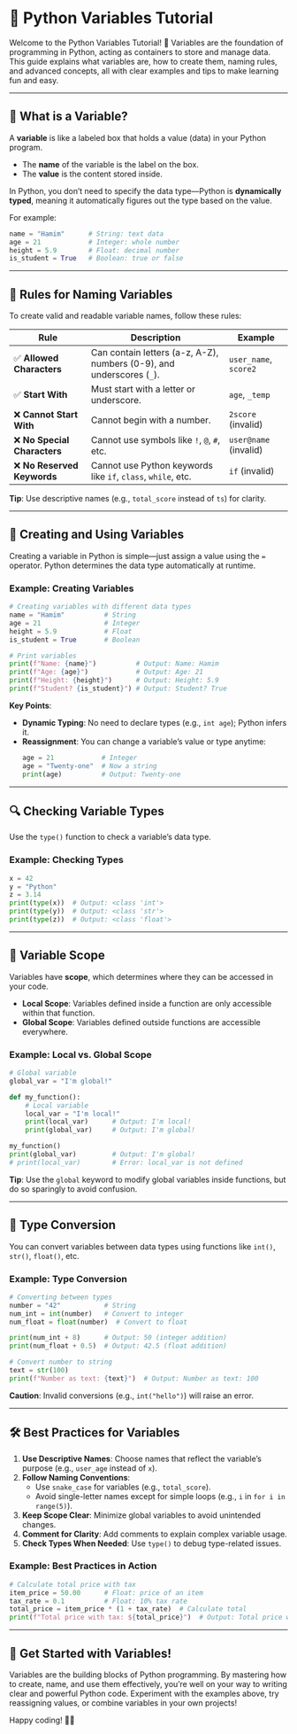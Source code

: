 # 🐍 Python Variables Tutorial

Welcome to the Python Variables Tutorial! 🌟 Variables are the foundation of programming in Python, acting as containers to store and manage data. This guide explains what variables are, how to create them, naming rules, and advanced concepts, all with clear examples and tips to make learning fun and easy.

---

## 📌 What is a Variable?

A **variable** is like a labeled box that holds a value (data) in your Python program.  
- The **name** of the variable is the label on the box.  
- The **value** is the content stored inside.  

In Python, you don’t need to specify the data type—Python is **dynamically typed**, meaning it automatically figures out the type based on the value.

For example:
```python
name = "Hamim"      # String: text data
age = 21            # Integer: whole number
height = 5.9        # Float: decimal number
is_student = True   # Boolean: true or false
```

---

## 🎯 Rules for Naming Variables

To create valid and readable variable names, follow these rules:

| Rule | Description | Example |
|------|-------------|---------|
| ✅ **Allowed Characters** | Can contain letters (a-z, A-Z), numbers (0-9), and underscores (`_`). | `user_name`, `score2` |
| ✅ **Start With** | Must start with a letter or underscore. | `age`, `_temp` |
| ❌ **Cannot Start With** | Cannot begin with a number. | `2score` (invalid) |
| ❌ **No Special Characters** | Cannot use symbols like `!`, `@`, `#`, etc. | `user@name` (invalid) |
| ❌ **No Reserved Keywords** | Cannot use Python keywords like `if`, `class`, `while`, etc. | `if` (invalid) |

**Tip**: Use descriptive names (e.g., `total_score` instead of `ts`) for clarity.

---

## 📝 Creating and Using Variables

Creating a variable in Python is simple—just assign a value using the `=` operator. Python determines the data type automatically at runtime.

### Example: Creating Variables
```python
# Creating variables with different data types
name = "Hamim"          # String
age = 21                # Integer
height = 5.9            # Float
is_student = True       # Boolean

# Print variables
print(f"Name: {name}")          # Output: Name: Hamim
print(f"Age: {age}")            # Output: Age: 21
print(f"Height: {height}")      # Output: Height: 5.9
print(f"Student? {is_student}") # Output: Student? True
```

**Key Points**:
- **Dynamic Typing**: No need to declare types (e.g., `int age`); Python infers it.
- **Reassignment**: You can change a variable’s value or type anytime:
  ```python
  age = 21            # Integer
  age = "Twenty-one"  # Now a string
  print(age)          # Output: Twenty-one
  ```

---

## 🔍 Checking Variable Types

Use the `type()` function to check a variable’s data type.

### Example: Checking Types
```python
x = 42
y = "Python"
z = 3.14
print(type(x))  # Output: <class 'int'>
print(type(y))  # Output: <class 'str'>
print(type(z))  # Output: <class 'float'>
```

---

## 🌟 Variable Scope

Variables have **scope**, which determines where they can be accessed in your code.

- **Local Scope**: Variables defined inside a function are only accessible within that function.
- **Global Scope**: Variables defined outside functions are accessible everywhere.

### Example: Local vs. Global Scope
```python
# Global variable
global_var = "I'm global!"

def my_function():
    # Local variable
    local_var = "I'm local!"
    print(local_var)      # Output: I'm local!
    print(global_var)     # Output: I'm global!

my_function()
print(global_var)         # Output: I'm global!
# print(local_var)        # Error: local_var is not defined
```

**Tip**: Use the `global` keyword to modify global variables inside functions, but do so sparingly to avoid confusion.

---

## 🔄 Type Conversion

You can convert variables between data types using functions like `int()`, `str()`, `float()`, etc.

### Example: Type Conversion
```python
# Converting between types
number = "42"           # String
num_int = int(number)   # Convert to integer
num_float = float(number)  # Convert to float

print(num_int + 8)      # Output: 50 (integer addition)
print(num_float + 0.5)  # Output: 42.5 (float addition)

# Convert number to string
text = str(100)
print(f"Number as text: {text}")  # Output: Number as text: 100
```

**Caution**: Invalid conversions (e.g., `int("hello")`) will raise an error.

---

## 🛠 Best Practices for Variables

1. **Use Descriptive Names**: Choose names that reflect the variable’s purpose (e.g., `user_age` instead of `x`).
2. **Follow Naming Conventions**:
   - Use `snake_case` for variables (e.g., `total_score`).
   - Avoid single-letter names except for simple loops (e.g., `i` in `for i in range(5)`).
3. **Keep Scope Clear**: Minimize global variables to avoid unintended changes.
4. **Comment for Clarity**: Add comments to explain complex variable usage.
5. **Check Types When Needed**: Use `type()` to debug type-related issues.

### Example: Best Practices in Action
```python
# Calculate total price with tax
item_price = 50.00      # Float: price of an item
tax_rate = 0.1          # Float: 10% tax rate
total_price = item_price * (1 + tax_rate)  # Calculate total
print(f"Total price with tax: ${total_price}")  # Output: Total price with tax: $55.0
```

---

## 🎉 Get Started with Variables!

Variables are the building blocks of Python programming. By mastering how to create, name, and use them effectively, you’re well on your way to writing clear and powerful Python code. Experiment with the examples above, try reassigning values, or combine variables in your own projects!

Happy coding! 🐍✨